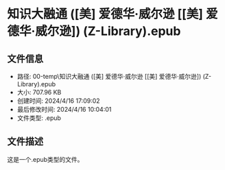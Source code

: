 ﻿# 知识大融通 ([美] 爱德华·威尔逊 [[美] 爱德华·威尔逊]) (Z-Library).epub

## 文件信息
- 路径: 00-temp\知识大融通 ([美] 爱德华·威尔逊 [[美] 爱德华·威尔逊]) (Z-Library).epub
- 大小: 707.96 KB
- 创建时间: 2024/4/16 17:09:02
- 最后修改时间: 2024/4/16 10:04:01
- 文件类型: .epub

## 文件描述
这是一个.epub类型的文件。

